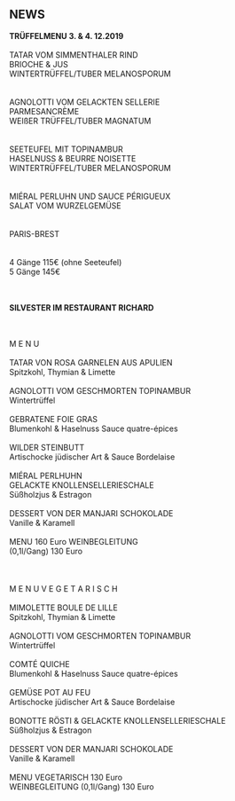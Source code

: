 ## NEWS
  

**TRÜFFELMENU 3. & 4. 12.2019**  
<br>
TATAR VOM SIMMENTHALER RIND <br>
BRIOCHE & JUS <br>
WINTERTRÜFFEL/TUBER MELANOSPORUM<br>
<br>
<br>
AGNOLOTTI VOM GELACKTEN SELLERIE <br>
PARMESANCRÈME<br>
WEIßER TRÜFFEL/TUBER MAGNATUM<br>
<br>
<br>
SEETEUFEL MIT TOPINAMBUR <br>
HASELNUSS & BEURRE NOISETTE <br>
WINTERTRÜFFEL/TUBER MELANOSPORUM<br>
<br>
<br>
MIÉRAL PERLUHN UND SAUCE PÉRIGUEUX <br>
SALAT VOM WURZELGEMÜSE<br>
<br>
<br>
PARIS-BREST<br>
<br>
<br>
4 Gänge 115€ (ohne Seeteufel)<br>
5 Gänge 145€<br>
<br>
<br>

**SILVESTER IM RESTAURANT RICHARD**  

<br>
<br>
M E N U<br>
<br>
TATAR VON ROSA GARNELEN AUS APULIEN<br>
Spitzkohl, Thymian & Limette<br>
<br>
AGNOLOTTI VOM GESCHMORTEN TOPINAMBUR<br>
Wintertrüffel<br>
<br>
GEBRATENE FOIE GRAS<br>
Blumenkohl & Haselnuss Sauce quatre-épices<br>
<br>
WILDER STEINBUTT<br>
Artischocke jüdischer Art & Sauce Bordelaise<br>
<br>
MIÉRAL PERLHUHN <br>
GELACKTE KNOLLENSELLERIESCHALE<br>
Süßholzjus & Estragon<br>
<br>
DESSERT VON DER MANJARI SCHOKOLADE<br>
Vanille & Karamell<br>
<br>
MENU 160 Euro WEINBEGLEITUNG <br>
(0,1l/Gang) 130 Euro<br>
<br>
<br>
<br>
M E N U  V E G E T A R I S C H<br>
<br>
MIMOLETTE BOULE DE LILLE<br>
Spitzkohl, Thymian & Limette<br>
<br>
AGNOLOTTI VOM GESCHMORTEN TOPINAMBUR<br>
Wintertrüffel<br>
<br>
COMTÉ QUICHE<br>
Blumenkohl & Haselnuss Sauce quatre-épices<br>
<br>
GEMÜSE POT AU FEU<br>
Artischocke jüdischer Art & Sauce Bordelaise<br>
<br>
BONOTTE RÖSTI & GELACKTE KNOLLENSELLERIESCHALE<br>
Süßholzjus & Estragon<br>
<br>
DESSERT VON DER MANJARI SCHOKOLADE<br>
Vanille & Karamell<br>
<br>
MENU VEGETARISCH 130 Euro <br>
WEINBEGLEITUNG (0,1l/Gang) 130 Euro<br>


